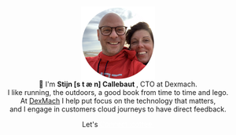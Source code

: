 <p align="center" font-size=18px>
    <img src="img/profile_round.png" height="150" width="150" align="center"/><br />   
    👋 I'm <strong>Stijn [s t &#230; n] Callebaut </strong>, CTO at Dexmach. <br />
    I like running, the outdoors, a good book from time to time and lego. <br /> At <a href="https://www.dexmach.com">DexMach</a> I help put focus on the technology that matters, <br /> and I engage in customers cloud journeys to have direct feedback. <br />
</p>
<p align="center">
    <span> Let's </span>
    <a href="https://callebaut.io" target="_blank" rel="noopener noreferrer me" title="my personal website" style="color:white;text-decoration : underline;">
        <span> Connect :coffee: </span>
    </a>
</p>
